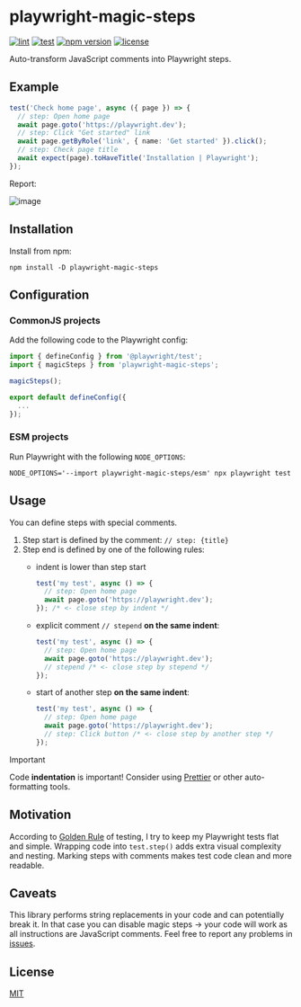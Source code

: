 # playwright-magic-steps

[![lint](https://github.com/vitalets/playwright-magic-steps/actions/workflows/lint.yaml/badge.svg)](https://github.com/vitalets/playwright-magic-steps/actions/workflows/lint.yaml)
[![test](https://github.com/vitalets/playwright-magic-steps/actions/workflows/test.yaml/badge.svg)](https://github.com/vitalets/playwright-magic-steps/actions/workflows/test.yaml)
[![npm version](https://img.shields.io/npm/v/playwright-magic-steps)](https://www.npmjs.com/package/playwright-magic-steps)
[![license](https://img.shields.io/npm/l/playwright-magic-steps)](https://github.com/vitalets/playwright-magic-steps/blob/main/LICENSE)

Auto-transform JavaScript comments into Playwright steps.

## Example
```ts
test('Check home page', async ({ page }) => {
  // step: Open home page
  await page.goto('https://playwright.dev');
  // step: Click "Get started" link
  await page.getByRole('link', { name: 'Get started' }).click();
  // step: Check page title
  await expect(page).toHaveTitle('Installation | Playwright');
});
```

Report:

![image](https://github.com/user-attachments/assets/70c38ae0-e451-468f-8678-71cc57a50ec1)

## Installation
Install from npm:
```
npm install -D playwright-magic-steps
```

## Configuration

### CommonJS projects
Add the following code to the Playwright config:
```ts
import { defineConfig } from '@playwright/test';
import { magicSteps } from 'playwright-magic-steps';

magicSteps();

export default defineConfig({
  ...
});
```

### ESM projects
Run Playwright with the following `NODE_OPTIONS`:
```
NODE_OPTIONS='--import playwright-magic-steps/esm' npx playwright test
```

## Usage
You can define steps with special comments.

1. Step start is defined by the comment: `// step: {title}`
2. Step end is defined by one of the following rules:
   * indent is lower than step start
      ```ts
      test('my test', async () => {
        // step: Open home page
        await page.goto('https://playwright.dev');
      }); /* <- close step by indent */
      ```

   * explicit comment `// stepend` **on the same indent**:
      ```ts
      test('my test', async () => {
        // step: Open home page
        await page.goto('https://playwright.dev');
        // stepend /* <- close step by stepend */
      });
      ```

   * start of another step **on the same indent**:
      ```ts
      test('my test', async () => {
        // step: Open home page
        await page.goto('https://playwright.dev');
        // step: Click button /* <- close step by another step */
      });
      ```

> [!IMPORTANT]
> Code **indentation** is important! Consider using [Prettier](https://prettier.io/) or other auto-formatting tools.

## Motivation
According to [Golden Rule](https://github.com/goldbergyoni/javascript-testing-best-practices?tab=readme-ov-file#section-0%EF%B8%8F⃣-the-golden-rule) of testing, I try to keep my Playwright tests flat and simple. Wrapping code into `test.step()` adds extra visual complexity and nesting. Marking steps with comments makes test code clean and more readable.

## Caveats
This library performs string replacements in your code and can potentially break it. In that case you can disable magic steps -> your code will work as all instructions are JavaScript comments. Feel free to report any problems in [issues](https://github.com/vitalets/playwright-magic-steps/issues).

## License
[MIT](https://github.com/vitalets/playwright-magic-steps/blob/main/LICENSE)